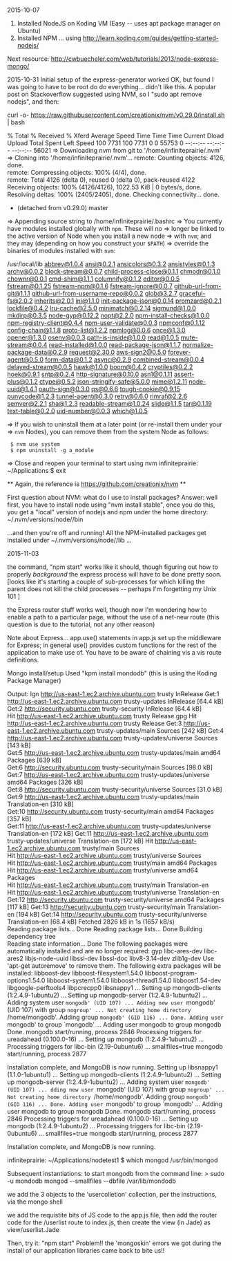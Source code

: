 2015-10-07
1. Installed NodeJS on Koding VM (Easy -- uses apt package manager on Ubuntu)
2. Installed NPM
... using http://learn.koding.com/guides/getting-started-nodejs/

Next resource: http://cwbuecheler.com/web/tutorials/2013/node-express-mongo/

2015-10-31
Initial setup of the express-generator worked OK, but found I was going
to have to be root do do everything... didn't like this. A popular post on 
Stackoverflow suggested using NVM, so I "sudo apt remove nodejs", and then:

curl -o- https://raw.githubusercontent.com/creationix/nvm/v0.29.0/install.sh | bash

  % Total    % Received % Xferd  Average Speed   Time    Time     Time  Current
                                 Dload  Upload   Total   Spent    Left  Speed
100  7731  100  7731    0     0  55753      0 --:--:-- --:--:-- --:--:-- 56021
=> Downloading nvm from git to '/home/infiniteprairie/.nvm'
=> Cloning into '/home/infiniteprairie/.nvm'...
remote: Counting objects: 4126, done.                                                          
remote: Compressing objects: 100% (4/4), done.                                                 
remote: Total 4126 (delta 0), reused 0 (delta 0), pack-reused 4122                             
Receiving objects: 100% (4126/4126), 1022.53 KiB | 0 bytes/s, done.
Resolving deltas: 100% (2405/2405), done.
Checking connectivity... done.
* (detached from v0.29.0)
  master
 
=> Appending source string to /home/infiniteprairie/.bashrc
=> You currently have modules installed globally with `npm`. These will no
=> longer be linked to the active version of Node when you install a new node
=> with `nvm`; and they may (depending on how you construct your `$PATH`)
=> override the binaries of modules installed with `nvm`:

/usr/local/lib
   abbrev@1.0.4
   ansi@0.2.1
   ansicolors@0.3.2
   ansistyles@0.1.3
   archy@0.0.2
   block-stream@0.0.7
   child-process-close@0.1.1
   chmodr@0.1.0
   chownr@0.0.1
   cmd-shim@1.1.1
   columnify@0.1.2
   editor@0.0.5
   fstream@0.1.25
   fstream-npm@0.1.6
    fstream-ignore@0.0.7
   github-url-from-git@1.1.1
   github-url-from-username-repo@0.0.2
   glob@3.2.7
   graceful-fs@2.0.2
   inherits@2.0.1
   ini@1.1.0
   init-package-json@0.0.14
    promzard@0.2.1
   lockfile@0.4.2
   lru-cache@2.5.0
   minimatch@0.2.14
    sigmund@1.0.0
   mkdirp@0.3.5
   node-gyp@0.12.2
   nopt@2.2.0
   npm-install-checks@1.0.0
   npm-registry-client@0.4.4
   npm-user-validate@0.0.3
   npmconf@0.1.12
    config-chain@1.1.8
      proto-list@1.2.2
   npmlog@0.0.6
   once@1.3.0
   opener@1.3.0
   osenv@0.0.3
   path-is-inside@1.0.0
   read@1.0.5
    mute-stream@0.0.4
   read-installed@1.0.0
   read-package-json@1.1.7
    normalize-package-data@0.2.9
   request@2.30.0
    aws-sign2@0.5.0
    forever-agent@0.5.0
    form-data@0.1.2
     async@0.2.9
     combined-stream@0.0.4
       delayed-stream@0.0.5
    hawk@1.0.0
     boom@0.4.2
     cryptiles@0.2.2
     hoek@0.9.1
     sntp@0.2.4
    http-signature@0.10.0
     asn1@0.1.11
     assert-plus@0.1.2
     ctype@0.5.2
    json-stringify-safe@5.0.0
    mime@1.2.11
    node-uuid@1.4.1
    oauth-sign@0.3.0
    qs@0.6.6
    tough-cookie@0.9.15
     punycode@1.2.3
    tunnel-agent@0.3.0
   retry@0.6.0
   rimraf@2.2.6
   semver@2.2.1
   sha@1.2.3
    readable-stream@1.0.24
   slide@1.1.5
   tar@0.1.19
   text-table@0.2.0
   uid-number@0.0.3
   which@1.0.5
 
=> If you wish to uninstall them at a later point (or re-install them under your
=> `nvm` Nodes), you can remove them from the system Node as follows:
 
     $ nvm use system
     $ npm uninstall -g a_module
 
=> Close and reopen your terminal to start using nvm
infiniteprairie: ~/Applications $ exit

** Again, the reference is https://github.com/creationix/nvm **

First question about NVM: what do I use to install packages?
Answer: well first, you have to install node using "nvm install stable",
once you do this, you get a "local" version of nodejs and npm under
the home directory: ~/.nvm/versions/node/<node-version-num>/bin

...and then you're off and running! All the NPM-installed packages 
get installed under ~/.nvm/versions/node/<node-version-num>/lib ... 


2015-11-03

the command, "npm start" works like it should, though figuring 
out how to properly *background* the express process will have to 
be done pretty soon. [looks like it's starting a couple of sub-processes
for which killing the parent does not kill the child processes -- 
perhaps I'm forgetting my Unix 101 ]

the Express router stuff works well, though now I'm wondering how to 
enable a path to a particular page, without the use of a net-new route 
(this question is due to the tutorial, not any other reason) 


Note about Express... app.use() statements in app.js set up the 
middleware for Express; in general use() provides custom functions 
for the rest of the application to make use of. You have to be aware 
of chaining vis a vis route definitions. 



Mongo install/setup
Used "kpm install mondodb" (this is using the Koding Package Manager)

Output:
Ign http://us-east-1.ec2.archive.ubuntu.com trusty InRelease
Get:1 http://us-east-1.ec2.archive.ubuntu.com trusty-updates InRelease [64.4 kB]
Get:2 http://security.ubuntu.com trusty-security InRelease [64.4 kB]              
Hit http://us-east-1.ec2.archive.ubuntu.com trusty Release.gpg
Hit http://us-east-1.ec2.archive.ubuntu.com trusty Release
Get:3 http://us-east-1.ec2.archive.ubuntu.com trusty-updates/main Sources [242 kB]
Get:4 http://us-east-1.ec2.archive.ubuntu.com trusty-updates/universe Sources [143 kB]       
Get:5 http://us-east-1.ec2.archive.ubuntu.com trusty-updates/main amd64 Packages [639 kB]      
Get:6 http://security.ubuntu.com trusty-security/main Sources [98.0 kB]                        
Get:7 http://us-east-1.ec2.archive.ubuntu.com trusty-updates/universe amd64 Packages [326 kB]  
Get:8 http://security.ubuntu.com trusty-security/universe Sources [31.0 kB]                    
Get:9 http://us-east-1.ec2.archive.ubuntu.com trusty-updates/main Translation-en [310 kB]      
Get:10 http://security.ubuntu.com trusty-security/main amd64 Packages [357 kB]                 
Get:11 http://us-east-1.ec2.archive.ubuntu.com trusty-updates/universe Translation-en [172 kB] 
Get:11 http://us-east-1.ec2.archive.ubuntu.com trusty-updates/universe Translation-en [172 kB] 
Hit http://us-east-1.ec2.archive.ubuntu.com trusty/main Sources                                
Hit http://us-east-1.ec2.archive.ubuntu.com trusty/universe Sources            
Hit http://us-east-1.ec2.archive.ubuntu.com trusty/main amd64 Packages         
Hit http://us-east-1.ec2.archive.ubuntu.com trusty/universe amd64 Packages     
Hit http://us-east-1.ec2.archive.ubuntu.com trusty/main Translation-en         
Hit http://us-east-1.ec2.archive.ubuntu.com trusty/universe Translation-en     
Get:12 http://security.ubuntu.com trusty-security/universe amd64 Packages [117 kB]
Get:13 http://security.ubuntu.com trusty-security/main Translation-en [194 kB]
Get:14 http://security.ubuntu.com trusty-security/universe Translation-en [68.4 kB]
Fetched 2826 kB in 1s (1657 kB/s)                                  
Reading package lists... Done
Reading package lists... Done
Building dependency tree       
Reading state information... Done
The  following packages were automatically installed and are no longer required:
  gyp libc-ares-dev libc-ares2 libjs-node-uuid libssl-dev libssl-doc libv8-3.14-dev zlib1g-dev
Use 'apt-get autoremove' to remove them.
The following extra packages will be installed:
  libboost-dev libboost-filesystem1.54.0 libboost-program-options1.54.0 libboost-system1.54.0
  libboost-thread1.54.0 libboost1.54-dev libgoogle-perftools4 libpcrecpp0 libsnappy1
... 
Setting up mongodb-clients (1:2.4.9-1ubuntu2) ...
Setting up mongodb-server (1:2.4.9-1ubuntu2) ...
Adding system user `mongodb' (UID 107) ...
Adding new user `mongodb' (UID 107) with group `nogroup' ...
Not creating home directory `/home/mongodb'.
Adding group `mongodb' (GID 116) ...
Done.
Adding user `mongodb' to group `mongodb' ...
Adding user mongodb to group mongodb
Done.
mongodb start/running, process 2846
Processing triggers for ureadahead (0.100.0-16) ...
Setting up mongodb (1:2.4.9-1ubuntu2) ...
Processing triggers for libc-bin (2.19-0ubuntu6) ...
smallfiles=true
mongodb start/running, process 2877
 
Installation complete, and MongoDB is now running.
Setting up libsnappy1 (1.1.0-1ubuntu1) ...
Setting up mongodb-clients (1:2.4.9-1ubuntu2) ...
Setting up mongodb-server (1:2.4.9-1ubuntu2) ...
Adding system user `mongodb' (UID 107) ...
dding new user `mongodb' (UID 107) with group `nogroup' ...
Not creating home directory `/home/mongodb'.
Adding group `mongodb' (GID 116) ...
Done.
Adding user `mongodb' to group `mongodb' ...
Adding user mongodb to group mongodb
Done.
mongodb start/running, process 2846
Processing triggers for ureadahead (0.100.0-16) ...
Setting up mongodb (1:2.4.9-1ubuntu2) ...
Processing triggers for libc-bin (2.19-0ubuntu6) ...
smallfiles=true
mongodb start/running, process 2877
 
Installation complete, and MongoDB is now running.
 
infiniteprairie: ~/Applications/nodetest1 $ which mongod
/usr/bin/mongod

Subsequent instantiations: to start mongodb from the command line:
    > sudo -u mondodb mongod --smallfiles --dbfile /var/lib/mondodb 

we add the 3 objects to the 'usercolletion' collection, per the instructions, 
via the mongo shell

we add the requistite bits of JS code to the app.js file, then 
add the router code for the /userlist route to index.js, then 
create the view (in Jade) as view/userlist.Jade

Then, try it: "npm start"
Problem!! the 'mongoskin' errors we got during the install of our application 
libraries came back to bite us!!



